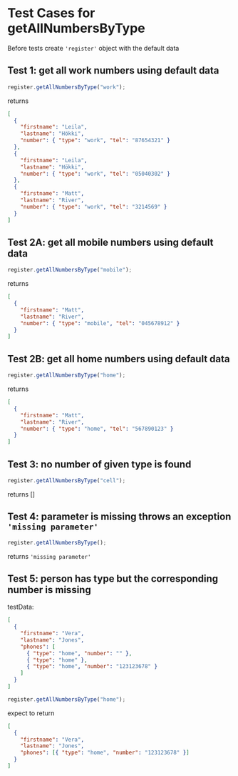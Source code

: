# Test Cases for getAllNumbersByType

Before tests create `'register'` object with the default data

## Test 1: get all work numbers using default data

```js
register.getAllNumbersByType("work");
```

returns

```json
[
  {
    "firstname": "Leila",
    "lastname": "Hökki",
    "number": { "type": "work", "tel": "87654321" }
  },
  {
    "firstname": "Leila",
    "lastname": "Hökki",
    "number": { "type": "work", "tel": "05040302" }
  },
  {
    "firstname": "Matt",
    "lastname": "River",
    "number": { "type": "work", "tel": "3214569" }
  }
]
```

## Test 2A: get all mobile numbers using default data

```js
register.getAllNumbersByType("mobile");
```

returns

```json
[
  {
    "firstname": "Matt",
    "lastname": "River",
    "number": { "type": "mobile", "tel": "045678912" }
  }
]
```

## Test 2B: get all home numbers using default data

```js
register.getAllNumbersByType("home");
```

returns

```json
[
  {
    "firstname": "Matt",
    "lastname": "River",
    "number": { "type": "home", "tel": "567890123" }
  }
]
```

## Test 3: no number of given type is found

```js
register.getAllNumbersByType("cell");
```

returns []

## Test 4: parameter is missing throws an exception `'missing parameter'`

```js
register.getAllNumbersByType();
```

returns `'missing parameter'`

## Test 5: person has type but the corresponding number is missing

testData:

```json
[
  {
    "firstname": "Vera",
    "lastname": "Jones",
    "phones": [
      { "type": "home", "number": "" },
      { "type": "home" },
      { "type": "home", "number": "123123678" }
    ]
  }
]
```

```js
register.getAllNumbersByType("home");
```

expect to return

```json
[
  {
    "firstname": "Vera",
    "lastname": "Jones",
    "phones": [{ "type": "home", "number": "123123678" }]
  }
]
```
